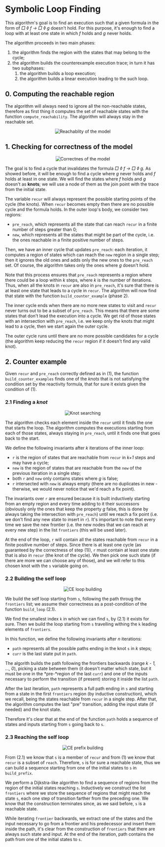 # Symbolic Loop Finding

This algorithm's goal is to find an execution such that a given formula in the form of *□ ◊ f -> □ ◊ g* doesn't hold. For this purpose, it's enough to find a loop with at least one state in which *f* holds and *g* never holds.

The algorithm proceeds in two main phases:

1. the algorithm finds the region with the states that may belong to the cycle;
2. the algorithm builds the counterexample execution trace; in turn it has two subphases:
    1. the algorithm builds a loop execution;
    2. the algorithm builds a linear execution leading to the such loop.

## 0. Computing the reachable region

The algorithm will always need to ignore all the non-reachable states, therefore as first thing it computes the set of reachable states with the function `compute_reachability`. The algorithm will always stay in the reachable set.

<p align="center">
  <img src="/relazione/img/reach_def.svg"
       alt="Reachablity of the model">
</p>

## 1. Checking for correctness of the model

<p align="center">
  <img src="/relazione/img/correctness_verification.svg"
       alt="Correctnes of the model">
</p>

The goal is to find a cycle that invalidates the formula *□ ◊ f -> □ ◊ g*. As showed before, it will be enough to find a cycle where *g* never holds and *f* holds at least in one state. We will find the states where *f* holds and *g* doesn't as **knots**; we will use a node of them as the join point with the trace from the initial state.

The variable `recur` will always represent the possible starting points of the cycle (the knots). When `recur` becomes empty then there are no possible cycle and the formula holds. In the outer loop's body, we consider two regions:

- `pre_reach`, which represents all the state that can reach `recur` in a finite number of steps greater than 0;
- `new`, which represents all the states that might be part of the cycle, i.e. the ones reachable in a finite positive number of steps.

Then, we have an inner cycle that updates `pre_reach`: each iteration, it computes a region of states which can reach the `new` region in a single step; then it ignores the old ones and adds only the new ones to the `pre_reach` set. Of course, the algorithm takes only the ones where *g* doesn't hold.

Note that this process ensures that `pre_reach` represents a region where there could be a loop within *k* steps, where *k* is the number of iterations. Thus, when all the knots in `recur` are also in `pre_reach`, it's sure that there is at least one state that leads to a cycle in `recur`. The algorithm will now find that state with the function `build_counter_example` (phase 2).

The inner cycle ends when there are no more new states to visit and `recur` never turns out to be a subset of `pre_reach`. This means that there are some states that don't lead the execution into a cycle. We get rid of those states with an intersection with `pre_reach`, i.e. we keep only the knots that might lead to a cycle, then we start again the outer cycle.

The outer cycle runs until there are no more possible candidates for a cycle (the algorithm keep reducing the `recur` region if it doesn't find any valid knot).



## 2. Counter example

Given `recur` and `pre_reach` correctly defined as in (1), the function
`build_counter_examples` finds one of the *knots* that is not satisfying the
condition set by the reactivity formula, that for sure it exists given the condition
of (1).

### 2.1 Finding a *knot*

<p align="center">
  <img src="/relazione/img/knot_research.svg"
       alt="Knot searching">
</p>

The algorithm checks each element inside the `recur` until it finds the one that starts the loop. The algorithm computes the executions starting from each of those states, always staying in `pre_reach`, until it finds one that goes back to the start.

We define the following invariants after *k* iterations of the inner loop:

- `r` is the region of states that are reachable from `recur` in *k+1* steps and may have a cycle;
- `new` is the region of states that are reachable from the `new` of the previous iteration in a single step;
- both `r` and `new` only contains states where *g* is false;
- `r` intersected with `new` is always empty (there are no duplicates in new - therwise, we would never notice that we'd reach a fix point).

The invariants over `r` are ensured because it is built inductively starting from an
empty region and every time adding to it their successors (obviously only the ones that
keep the property *g* false, this is done by always taking the intersection with
`pre_reach`) until we reach a fix point (i.e. we don't find any new state to insert in 
`r`). It's important to note that every time we save the new frontier (i.e. the
new nodes that we can reach at every new step) in the list `frontiers` (this will
be used later).

At the end of the loop, `r` will contain all the states reachable from `recur` in a finite positive number of steps. Since there is at least one cycle (as guaranteed by the correctness of step (1)), `r` must contain at least one state that is also in `recur` (the knot of the cycle). We then pick one such state (if there are more we can choose any of those), and we will refer to this chosen knot with the `s` variable going on.

### 2.2 Building the self loop

<p align="center">
  <img src="/relazione/img/loop_building.svg"
       alt="CE loop building">
</p>


We build the self loop starting from `s`, following the path throug the `frontiers` list; we assume their correctness as a post-condition of the function `build_loop` (2.1).

We find the smallest index `k` in which we can find `s`, by (2.1) it exists for sure. Then we build the loop starting from `s` travelling withing the `k` leading elements of `frontiers`.

In this function, we define the following invariants after *n* iterations:

- `path` represents all the possible paths ending in the knot `s` in *k* steps;
- `curr` is the last state put in `path`.

The algorith builds the path following the frontiers backwards (range *k - 1, ..., 0*), picking a state between them (it doesn't matter which state, but it must be one in the *pre-*region of the last `curr`) and 
one of the inputs necessary to perform the transition (if present) storing it inside the list `path`. 

After the last iteration, `path` represents a full path ending in `s` and starting from a state in the first `frontiers` region (by inductive construction), which we recall, being the states reachable from `recur` in a single step. After that, the algorithm computes the last "pre" transition, adding the input state (if needed) and the knot state.

Therefore it's clear that at the end of the function
`path` holds a sequence of states and inputs starting from `s` going back to `s`.

### 2.3 Reaching the self loop

<p align="center">
  <img src="/relazione/img/prefix_building.svg"
       alt="CE prefix building">
</p>

From (2.1) we know that `s` is a member of `recur` and from (1) we know that
`recur` is a subset of `reach`. Therefore, `s` is for sure a reachable state, thus we can
build a sequence starting from one of the initial states to `s` in
`build_prefix`.

We perform a Dijkstra-like algorithm to find a sequence of regions from the
region of the initial states reaching `s`. Inductively we construct the list
`frontiers` where we store the sequence of regions that might reach the state `s`,
each one step of transition farther from the preceding one. We know that the
construction terminates since, as we said before, `s` is a reachable state.

While iterating `frontier` backwards, we extract one of the states and the
input necessary to go from a frontier and his predecessor and insert them inside
the path, it's clear from the construction of `frontiers` that there are always
such state and input. At the end of the iteration, path contains the path from
one of the initial states to `s`.
